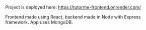 Project is deployed here: https://tutorme-frontend.onrender.com/

Frontend made using React, backend made in Node with Express framework. App uses MongoDB.
